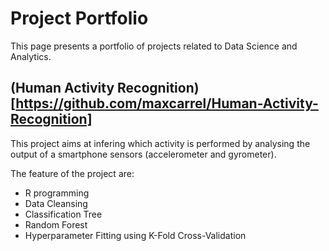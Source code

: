# Project Portfolio

This page presents a portfolio of projects related to Data Science and Analytics.

## (Human Activity Recognition)[https://github.com/maxcarrel/Human-Activity-Recognition]

This project aims at infering which activity is performed by analysing the output of a smartphone sensors (accelerometer and gyrometer).

The feature of the project are:

* R programming
* Data Cleansing
* Classification Tree
* Random Forest
* Hyperparameter Fitting using K-Fold Cross-Validation